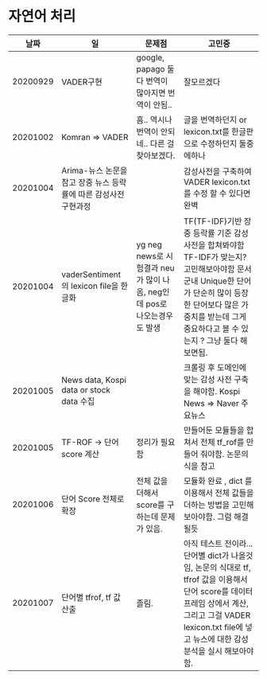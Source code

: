 # 자연어 처리
날짜 | 일 | 문제점 | 고민중
---- | ---- | ---- | ----
20200929| VADER구현 | google, papago 둘다 번역이 많아지면 번역이 안됨.. | 잘모르겠다 
20201002 | Komran => VADER |  흠.. 역시나 번역이 안되네.. 다른 걸 찾아보겠다. | 글을 번역하던지 or lexicon.txt를 한글판으로 수정하던지 둘중에하나 
20201004 | Arima-뉴스 논문을 참고 장중 뉴스 등락률에 따른 감성사전 구현과정| | 감성사전을 구축하여 VADER lexicon.txt를 수정 할 수 있다면 완벽
20201004 | vaderSentiment 의 lexicon file을 한글화 | yg neg news로 시험결과 neu가 많이 나옴, neg인데 pos로 나오는경우도 발생 | TF(TF-IDF)기반 장중 등락률 기준 감성사전을 합쳐봐야함 TF-IDF가 맞는지? 고민해보아야함 문서군내 Unique한 단어가 단순히 많이 등장한 단어보다 많은 가중치를 받는데 그게 중요하다고 볼 수 있는지 ? 그냥 둘다 해보면됨.
20201005| News data, Kospi data or stock data 수집 || 크롤링 후 도메인에 맞는 감성 사전 구축을 해야함. Kospi News => Naver 주요뉴스
20201005| TF-ROF -> 단어 score 계산 | 정리가 필요함 | 만들어둔 모듈들을 합쳐서 전체 tf_rof를 만들어 줘야함. 논문의 식을 참고
20201006| 단어 Score 전체로 확장 | 전체 값을 더해서 score를 구하는데 문제가 있음. | 모듈화 완료 , dict 를 이용해서 전체 값들을 더하는 방법을 고민해 보아야함. 그럼 해결될듯 
20201007| 단어별 tfrof, tf 값 산출 | 졸림. | 아직 테스트 전이라... 단어별 dict가 나올것임, 논문의 식대로 tf, tfrof 값을 이용해서 단어 score를 데이터 프레임 상에서 계산, 그리고 그걸 VADER lexicon.txt file에 넣고 뉴스에 대한 감성 분석을 실시 해보아야함. 

